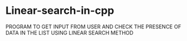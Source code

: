 # Linear-search-in-cpp 
PROGRAM TO GET INPUT FROM USER AND CHECK THE PRESENCE OF DATA IN THE LIST USING LINEAR SEARCH METHOD
